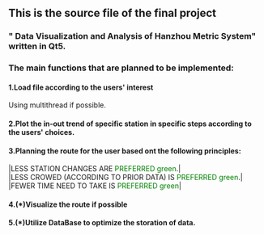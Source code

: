 
## This is the source file of the final project
### " Data Visualization and Analysis of Hanzhou Metric System" written in Qt5.
### The main functions that are planned to be implemented:
#### 1.Load file according to the users' interest
Using multithread if possible.
#### 2.Plot the in-out trend of specific station in specific steps according to the users' choices.
#### 3.Planning the route for the user based ont the following principles:
|LESS STATION CHANGES ARE <font color=green>PREFERRED green</font>.|  
|LESS CROWED (ACCORDING TO PRIOR DATA) IS <font color=green>PREFERRED green</font>.|
|FEWER TIME NEED TO TAKE IS <font color=green>PREFERRED green</font>|
#### 4.(*)Visualize the route if possible 
#### 5.(*)Utilize DataBase to optimize the storation of data.
